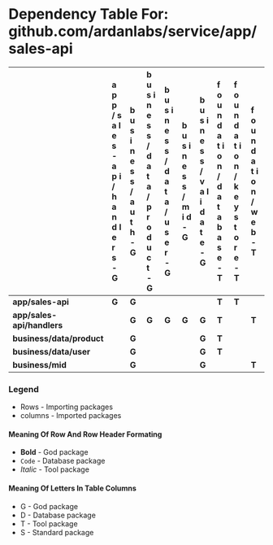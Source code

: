 # Dependency Table For: github.com/ardanlabs/service/app/sales-api

| | a p p / s a l e s - a p i / h a n d l e r s - G | b u s i n e s s / a u t h - G | b u s i n e s s / d a t a / p r o d u c t - G | b u s i n e s s / d a t a / u s e r - G | b u s i n e s s / m i d - G | b u s i n e s s / v a l i d a t e - G | f o u n d a t i o n / d a t a b a s e - T | f o u n d a t i o n / k e y s t o r e - T | f o u n d a t i o n / w e b - T |
| :- | :- | :- | :- | :- | :- | :- | :- | :- | :- |
| **app/sales-api** | **G** | **G** | | | | | **T** | **T** | |
| **app/sales-api/handlers** | | **G** | **G** | **G** | **G** | **G** | **T** | | **T** |
| **business/data/product** | | **G** | | | | **G** | **T** | | |
| **business/data/user** | | **G** | | | | **G** | **T** | | |
| **business/mid** | | **G** | | | | **G** | | | **T** |

### Legend

* Rows - Importing packages
* columns - Imported packages


#### Meaning Of Row And Row Header Formating

* **Bold** - God package
* `Code` - Database package
* _Italic_ - Tool package


#### Meaning Of Letters In Table Columns

* G - God package
* D - Database package
* T - Tool package
* S - Standard package

